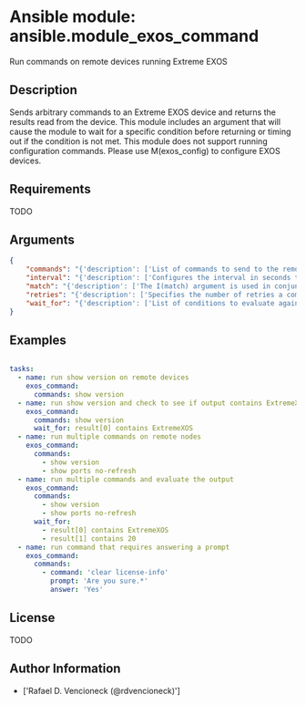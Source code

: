 # Ansible module: ansible.module_exos_command


Run commands on remote devices running Extreme EXOS

## Description

Sends arbitrary commands to an Extreme EXOS device and returns the results read from the device. This module includes an argument that will cause the module to wait for a specific condition before returning or timing out if the condition is not met.
This module does not support running configuration commands. Please use M(exos_config) to configure EXOS devices.

## Requirements

TODO

## Arguments

``` json
{
    "commands": "{'description': ['List of commands to send to the remote EXOS device over the configured provider. The resulting output from the command is returned. If the I(wait_for) argument is provided, the module is not returned until the condition is satisfied or the number of retries has expired.'], 'required': True}",
    "interval": "{'description': ['Configures the interval in seconds to wait between retries of the command. If the command does not pass the specified conditions, the interval indicates how long to wait before trying the command again.'], 'default': 1}",
    "match": "{'description': ['The I(match) argument is used in conjunction with the I(wait_for) argument to specify the match policy.  Valid values are C(all) or C(any).  If the value is set to C(all) then all conditionals in the wait_for must be satisfied.  If the value is set to C(any) then only one of the values must be satisfied.'], 'default': 'all', 'choices': ['any', 'all']}",
    "retries": "{'description': ['Specifies the number of retries a command should by tried before it is considered failed. The command is run on the target device every retry and evaluated against the I(wait_for) conditions.'], 'default': 10}",
    "wait_for": "{'description': ['List of conditions to evaluate against the output of the command. The task will wait for each condition to be true before moving forward. If the conditional is not true within the configured number of retries, the task fails. See examples.']}",
}
```

## Examples


``` yaml

tasks:
  - name: run show version on remote devices
    exos_command:
      commands: show version
  - name: run show version and check to see if output contains ExtremeXOS
    exos_command:
      commands: show version
      wait_for: result[0] contains ExtremeXOS
  - name: run multiple commands on remote nodes
    exos_command:
      commands:
        - show version
        - show ports no-refresh
  - name: run multiple commands and evaluate the output
    exos_command:
      commands:
        - show version
        - show ports no-refresh
      wait_for:
        - result[0] contains ExtremeXOS
        - result[1] contains 20
  - name: run command that requires answering a prompt
    exos_command:
      commands:
        - command: 'clear license-info'
          prompt: 'Are you sure.*'
          answer: 'Yes'

```

## License

TODO

## Author Information
  - ['Rafael D. Vencioneck (@rdvencioneck)']
